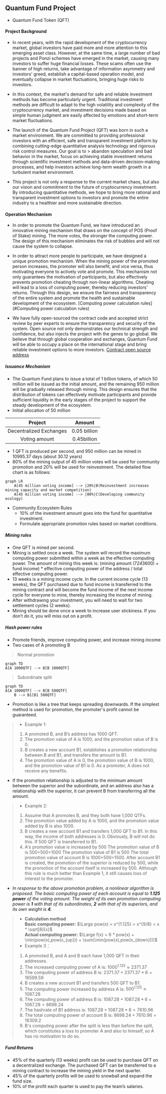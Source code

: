 ## Quantum Fund Project
- Quantum Fund Token (QFT)

#### Project Background
- In recent years, with the rapid development of the cryptocurrency market, global investors have paid more and more attention to this emerging asset class. However, at the same time, a large number of bad projects and Ponzi schemes have emerged in the market, causing many investors to suffer huge financial losses. These scams often use the banner of high returns, take advantage of information asymmetry and investors' greed, establish a capital-based operation model, and eventually collapse in market fluctuations, bringing huge risks to investors.

- In this context, the market's demand for safe and reliable investment methods has become particularly urgent. Traditional investment methods are difficult to adapt to the high volatility and complexity of the cryptocurrency market, and investment decisions made based on simple human judgment are easily affected by emotions and short-term market fluctuations.

- The launch of the Quantum Fund Project (QFT) was born in such a market environment. We are committed to providing professional investors with an efficient, safe and transparent investment platform by combining cutting-edge quantitative analysis technology and rigorous risk control measures. Our goal is to > abandon speculation and bad behavior in the market, focus on achieving stable investment returns through scientific investment methods and data-driven decision-making processes, and help investors achieve long-term wealth growth in a turbulent market environment.

- This project is not only a response to the current market chaos, but also our vision and commitment to the future of cryptocurrency investment. By introducing quantitative methods, we hope to bring more rational and transparent investment options to investors and promote the entire industry to a healthier and more sustainable direction.

#### Operation Mechanism
- In order to promote the Quantum Fund, we have introduced an innovative mining mechanism that draws on the concept of POS (Proof of Stake) mining. The more votes, the stronger the computing power. The design of this mechanism eliminates the risk of bubbles and will not cause the system to collapse.

- In order to attract more people to participate, we have designed a unique promotion mechanism. When the mining power of the promoted person increases, the promoter will also benefit, and vice versa, thus motivating everyone to actively vote and promote. This mechanism not only guarantees the motivation of participants, but also effectively prevents promotion cheating through non-linear algorithms. Cheating will lead to a loss of computing power, thereby reducing investors' returns. Through this design, we ensure the fairness and transparency of the entire system and promote the health and sustainable development of the ecosystem. [Computing power calculation rules] (#Computing power calculation rules)

- We have fully open-sourced the contract code and accepted strict review by peer experts to ensure the transparency and security of the system. Open source not only demonstrates our technical strength and confidence, but also injects the project with the genes to go global. We believe that through global cooperation and exchanges, Quantum Fund will be able to occupy a place on the international stage and bring reliable investment options to more investors. [Contract open source address](https://github.com/QuantumFunds/smart-contracts)

##### Issuance Mechanism
- The Quantum Fund plans to issue a total of 1 billion tokens, of which 50 million will be issued as the initial amount, and the remaining 950 million will be gradually released through mining. This design ensures that the distribution of tokens can effectively motivate participants and provide sufficient liquidity in the early stages of the project to support the steady development of the ecosystem.
- Initial allocation of 50 million

Project                 | Amount
:----------------------:|:-------------:
Decentralized Exchanges | 0.05 billion
Voting amount           | 0.45billion

- 1 QFT is produced per second, and 950 million can be mined in 10995.37 days (about 30.12 years)
- 80% of the mining output of 45 million votes will be used for community promotion and 20% will be used for reinvestment. The detailed flow chart is as follows:

```mermaid
graph LR
    A[45 million voting income] --> |20%|B(Reinvestment increases mining capacity and market competition)
    A[45 million voting income] --> |80%|C(Developing community ecology)
```
- Community Ecosystem Rules
    - 10% of the investment amount goes into the fund for quantitative investment.
    - Formulate appropriate promotion rules based on market conditions.

##### Mining rules
- One QFT is mined per second.
- Mining is settled once a week. The system will record the maximum computing power submitted within a week as the effective computing power. The amount of mining this week is: (mining amount (7*24*3600) + fund income) * effective computing power of the address / total effective computing power.
- 13 weeks is a mining income cycle. In the current income cycle (13 weeks), the QFT purchased due to fund income is transferred to the mining contract and will become the fund income of the next income cycle for everyone to mine, thereby increasing the income of mining.
- After withdrawing your investment, you will need to wait for two settlement cycles (2 weeks).
- Mining should be done once a week to increase user stickiness. If you don’t do it, you will miss out on a profit.

##### Hash power rules
- Promote friends, improve computing power, and increase mining income
- Two cases of A promoting B
> Normal promotion
```mermaid
graph TD
A[A 1000QTF] --> B[B 1000QTF]
```
> Subordinate split
```mermaid
graph TD
A[A 1000QTF] --> B[B 500QTF]
    B --> B1[B1 500QTF]
```
- Promotion is like a tree that keeps spreading downwards. If the simplest method is used for promotion, the promoter's profit cannot be guaranteed.
> - Example 1:
> 1. A promoted B, and B’s address has 1000 QFT.
> 2. The promotion value of A is 1000, and the promotion value of B is 0.
> 3. B creates a new account B1, establishes a promotion relationship between B and B1, and transfers the amount to B1.
> 4. The promotion value of A is 0, the promotion value of B is 1000, and the promotion value of B1 is 0. As a promoter, A does not receive any benefits.

- If the promotion relationship is adjusted to the minimum amount between the superior and the subordinate, and an address also has a relationship with the superior, it can prevent B from transferring all the amount.
> - Example 2:
> 1. Assume that A promotes B, and they both have 1,000 QTFs.
> 2. The promotion value added by A is 1000, and the promotion value added by B is also 1000.
> 3. B creates a new account B1 and transfers 1,000 QFT to B1. In this way, the income of both addresses is 0. Obviously, B will not do this. If 500 QFT is transferred to B1.
> 4. A's promotion value is increased by 500
    The promotion value of B is 500+500=1000
    The promotion value of B1 is 500
    The total promotion value of account B is 1000+500=1500. After account B1 is created, the promotion of the superior is reduced by 500, while the promotion of the account itself is increased by 500. Although this rule is much better than Example 1, it still causes loss of interest to the promoter.

- _In response to the above promotion problem, a nonlinear algorithm is proposed. The basic computing power of each account is equal to **1.125 power** of the voting amount. The weight of its own promotion computing power is **1** with that of its subordinates, **2** with that of its superiors, and its own weight is **4**._   
> - **Calculation method**  
> **Basic computing power:** $\Large pow(x) = x^{1.125} = x^{9/8} = x * \sqrt[8]{x}$      
> **Actual computing power:** $\Large f(x) = 6 * pow(x) + \min(pow(x),pow(x_{up})) + \sum(\min(pow(x),pow(x_{down})))$  
> - Example 3： 
> 1. A promoted B, and A and B each have 1,000 QFT in their addresses.
> 2. The increased computing power of A is: $1000^{1.125} \approx 2371.37$
> 3. The computing power of address B is:   $2371.37 + 2371.37 * 6 = 16599.59$
> 4. B creates a new account B1 and transfers 500 QFT to B1.
> 5. The computing power increased by address A is: $500^{1.125} \approx 1087.28$
> 6. The computing power of address B is:      $1087.28  + 1087.28 * 6 + 1087.28 = 8698.24$
> 7. The hashrate of B1 address is:     $1087.28 + 1087.28 * 6 = 7610.96$
> 8. The total computing power of account B is:   $8698.24 + 7610.96 = 16309.2$
> 9. B's computing power after the split is less than before the split, which constitutes a loss to promoter A and also to himself, so A has no motivation to do so.


##### Fund Returns
- 45% of the quarterly (13 weeks) profit can be used to purchase QFT on a decentralized exchange. The purchased QFT can be transferred to a mining contract to increase the mining yield in the next quarter.
- 45% of the quarterly profits will be used to snowball and expand the fund size.
- 10% of the profit each quarter is used to pay the team’s salaries.
